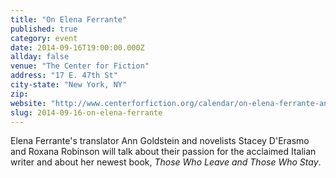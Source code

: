 ```yaml
---
title: "On Elena Ferrante"
published: true
category: event
date: 2014-09-16T19:00:00.000Z
allday: false
venue: "The Center for Fiction"
address: "17 E. 47th St"
city-state: "New York, NY"
zip:
website: "http://www.centerforfiction.org/calendar/on-elena-ferrante-ann-goldstein-roxana-robinson-and-stacey-derasmo/"
slug: 2014-09-16-on-elena-ferrante
---
```

Elena Ferrante's translator Ann Goldstein and novelists Stacey D'Erasmo and Roxana Robinson will talk about their passion for the acclaimed Italian writer and about her newest book, *Those Who Leave and Those Who Stay*.

